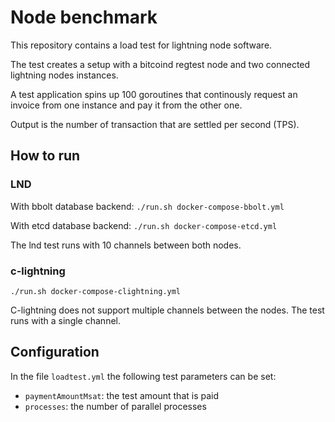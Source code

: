 # Node benchmark

This repository contains a load test for lightning node software.

The test creates a setup with a bitcoind regtest node and two connected
lightning nodes instances.

A test application spins up 100 goroutines that continously request an invoice
from one instance and pay it from the other one.

Output is the number of transaction that are settled per second (TPS).

## How to run

### LND

With bbolt database backend: `./run.sh docker-compose-bbolt.yml`

With etcd database backend: `./run.sh docker-compose-etcd.yml`

The lnd test runs with 10 channels between both nodes.

### c-lightning

`./run.sh docker-compose-clightning.yml`

C-lightning does not support multiple channels between the nodes. The test runs
with a single channel.

## Configuration

In the file `loadtest.yml` the following test parameters can be set:
* `paymentAmountMsat`: the test amount that is paid
* `processes`: the number of parallel processes